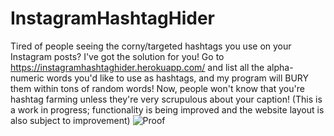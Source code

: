 # InstagramHashtagHider

Tired of people seeing the corny/targeted hashtags you use on your Instagram posts? I've got the solution for you! Go to https://instagramhashtaghider.herokuapp.com/ and list all the alpha-numeric words you'd like to use as hashtags, and my program will BURY them within tons of random words! Now, people won't know that you're hashtag farming unless they're very scrupulous about your caption! (This is a work in progress; functionality is being improved and the website layout is also subject to improvement)
![Proof](https://user-images.githubusercontent.com/52585634/167402485-b8515651-a1ca-4f7d-bf93-e10bcdf79e62.png)
